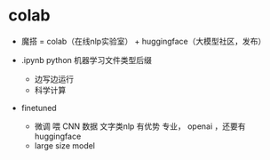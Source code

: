 # colab
- 魔搭 = colab（在线nlp实验室） + huggingface（大模型社区，发布）
- .ipynb python 机器学习文件类型后缀
  - 边写边运行
  - 科学计算

- finetuned
  - 微调  喂 CNN 数据
    文字类nlp 有优势
    专业， openai ，还要有huggingface
  - large size model